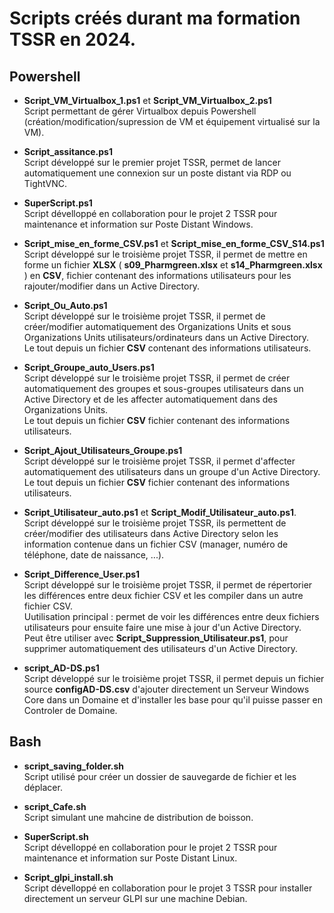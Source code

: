 # Scripts créés durant ma formation TSSR en 2024.

## Powershell 

- **Script_VM_Virtualbox_1.ps1** et **Script_VM_Virtualbox_2.ps1**  
Script permettant de gérer Virtualbox depuis Powershell (création/modification/supression de VM et équipement virtualisé sur la VM).  

- **Script_assitance.ps1**  
Script développé sur le premier projet TSSR, permet de lancer automatiquement une connexion sur un poste distant via RDP ou TightVNC.  

- **SuperScript.ps1**  
Script dévelloppé en collaboration pour le projet 2 TSSR pour maintenance et information sur Poste Distant Windows.  

- **Script_mise_en_forme_CSV.ps1** et **Script_mise_en_forme_CSV_S14.ps1**  
Script développé sur le troisième projet TSSR, il permet de mettre en forme un fichier **XLSX** ( **s09_Pharmgreen.xlsx** et **s14_Pharmgreen.xlsx** )  en **CSV**, fichier contenant des informations utilisateurs pour les rajouter/modifier dans un Active Directory.  

- **Script_Ou_Auto.ps1**  
Script développé sur le troisième projet TSSR, il permet de créer/modifier automatiquement des Organizations Units et sous Organizations Units utilisateurs/ordinateurs dans un Active Directory.  
Le tout depuis un fichier **CSV** contenant des informations utilisateurs.  

- **Script_Groupe_auto_Users.ps1**  
Script développé sur le troisième projet TSSR, il permet de créer automatiquement des groupes et sous-groupes utilisateurs dans un Active Directory et de les affecter automatiquement dans des Organizations Units.  
Le tout depuis un fichier **CSV** fichier contenant des informations utilisateurs.  

- **Script_Ajout_Utilisateurs_Groupe.ps1**  
Script développé sur le troisième projet TSSR, il permet d'affecter automatiquement des utilisateurs dans un groupe d'un Active Directory.  
Le tout depuis un fichier **CSV** fichier contenant des informations utilisateurs.  

- **Script_Utilisateur_auto.ps1** et **Script_Modif_Utilisateur_auto.ps1**.  
Script développé sur le troisième projet TSSR, ils permettent de créer/modifier des utilisateurs dans Active Directory selon les information contenue dans un fichier CSV (manager, numéro de téléphone, date de naissance, ...).  

- **Script_Difference_User.ps1**  
Script développé sur le troisième projet TSSR, il permet de répertorier les différences entre deux fichier CSV et les compiler dans un autre fichier CSV.  
Uutilisation principal : permet de voir les différences entre deux fichiers utilisateurs pour ensuite faire une mise à jour d'un Active Directory.  
Peut être utiliser avec **Script_Suppression_Utilisateur.ps1**, pour supprimer automatiquement des utilisateurs d'un Active Directory.  

- **script_AD-DS.ps1**  
Script développé sur le troisième projet TSSR, il permet depuis un fichier source **configAD-DS.csv** d'ajouter directement un Serveur Windows Core dans un Domaine et d'installer les base pour qu'il puisse passer en Controler de Domaine.  

## Bash 

- **script_saving_folder.sh**  
Script utilisé pour créer un dossier de sauvegarde de fichier et les déplacer.  

- **script_Cafe.sh**   
Script simulant une mahcine de distribution de boisson.  

- **SuperScript.sh**  
Script dévelloppé en collaboration pour le projet 2 TSSR pour maintenance et information sur Poste Distant Linux.  

- **Script_glpi_install.sh**  
Script dévelloppé en collaboration pour le projet 3 TSSR pour installer directement un serveur GLPI sur une machine Debian.  

